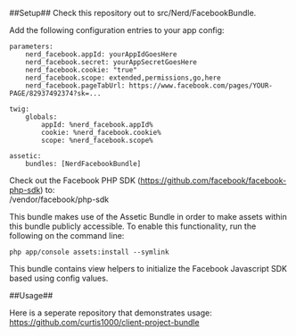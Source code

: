 ##Setup##
Check this repository out to src/Nerd/FacebookBundle.  

Add the following configuration entries to your app config:

    parameters:  
        nerd_facebook.appId: yourAppIdGoesHere  
        nerd_facebook.secret: yourAppSecretGoesHere  
        nerd_facebook.cookie: "true"
        nerd_facebook.scope: extended,permissions,go,here
        nerd_facebook.pageTabUrl: https://www.facebook.com/pages/YOUR-PAGE/82937492374?sk=...
    
    twig:
        globals:
            appId: %nerd_facebook.appId%  
            cookie: %nerd_facebook.cookie%  
            scope: %nerd_facebook.scope%  
  
    assetic:  
        bundles: [NerdFacebookBundle]  
     
Check out the Facebook PHP SDK (https://github.com/facebook/facebook-php-sdk) to:  
/vendor/facebook/php-sdk

This bundle makes use of the Assetic Bundle in order to make assets within this bundle publicly accessible. To enable this functionality, run the following on the command line:  
    
    php app/console assets:install --symlink

This bundle contains view helpers to initialize the Facebook Javascript SDK based using config values.
    
##Usage##

Here is a seperate repository that demonstrates usage: https://github.com/curtis1000/client-project-bundle
 
